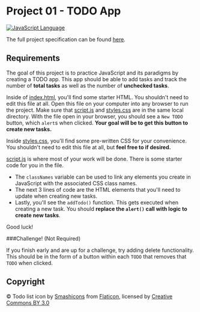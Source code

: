 # Project 01 - TODO App

[![JavaScript Language](https://img.shields.io/badge/language-JavaScript-F4D03F.svg)](https://www.javascript.com/)

The full project specification can be found [here](https://cs50.github.io/mobile/projects/0).

## Requirements

The goal of this project is to practice JavaScript and its paradigms by creating a TODO app. This app should be able to add tasks and track the number of **total tasks** as well as the number of **unchecked tasks**.

Inside of [index.html](/index.html), you'll find some starter HTML. You shouldn't need to edit this file at all. Open this file on your computer into any browser to run the project.
Make sure that [script.js](/script.js) and [styles.css](/styles.css) are in the same local directory.
With the file open in your browser, you should see a `New TODO` button, which `alert`s when clicked. **Your goal will be to get this button to create new tasks.**

Inside [styles.css](/styles.css), you'll find some pre-written CSS for your convenience.
You shouldn't need to edit this file at all, but **feel free to if desired.**

[script.js](/script.js) is where most of your work will be done. There is some starter code for you in the file.

- The `classNames` variable can be used to link any elements you create in JavaScript with the associated CSS class names.
- The next 3 lines of code are the HTML elements that you'll need to update when creating new
tasks.
- Lastly, you'll see the `addTodo()` function. This gets executed when creating a new task. You should **replace the `alert()` call with logic to create new tasks**.

Good luck!

###Challenge! (Not Required)

If you finish early and are up for a challenge, try adding delete functionality. This should be in the form of a button within each `TODO` that removes that `TODO` when clicked.

## Copyright
© Todo list icon by [Smashicons](https://www.flaticon.com/authors/smashicons)
from [Flaticon](https://www.flaticon.com), licensed by [Creative Commons BY 3.0](http://creativecommons.org/licenses/by/3.0/)
